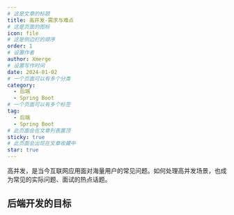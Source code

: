 ```yaml
---
# 这是文章的标题
title: 高并发-需求与难点
# 这是页面的图标
icon: file
# 这是侧边栏的顺序
order: 1
# 设置作者
author: Xmerge
# 设置写作时间
date: 2024-01-02
# 一个页面可以有多个分类
category:
  - 后端
  - Spring Boot
# 一个页面可以有多个标签
tag:
  - 后端
  - Spring Boot
# 此页面会在文章列表置顶
sticky: true
# 此页面会出现在文章收藏中
star: true
---
```


高并发，是当今互联网应用面对海量用户的常见问题。如何处理高并发场景，也成为常见的实际问题、面试的热点话题。

<!-- more -->

## 后端开发的目标
